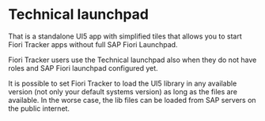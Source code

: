 # Technical launchpad

That is a standalone UI5 app with simplified tiles that allows you to start Fiori Tracker apps without full SAP Fiori Launchpad. 

Fiori Tracker users use the Technical launchpad also when they do not have roles and SAP Fiori launchpad configured yet.

It is possible to set Fiori Tracker to load the UI5 library in any available version (not only your default systems version) as long as the files are available. In the worse case, the lib files can be loaded from SAP servers on the public internet.